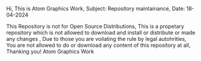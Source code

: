 Hi,
This is Atom Graphics Work,
Subject: Repository maintainance,
Date: 18-04-2024

  This Repository is not for Open Source Distributions, This is a propetary repository which is not allowed to download and install or distribute or made any changes ,
Due to those you are voilating the rule by legal autohrities, You are not allowed to do or download any content of this repository at all, 
Thanking you!
Atom Graphics Work

